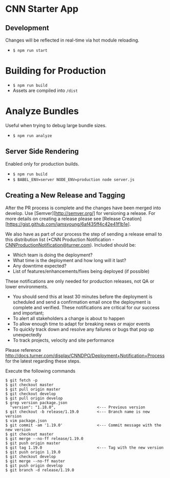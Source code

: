 # CNN Starter App

## Development
Changes will be reflected in real-time via hot module reloading.
- `$ npm run start`

# Building for Production
- `$ npm run build`
- Assets are compiled into `/dist`

# Analyze Bundles
Useful when trying to debug large bundle sizes.
- `$ npm run analyze`

## Server Side Rendering
Enabled only for production builds.
- `$ npm run build`
- `$ BABEL_ENV=server NODE_ENV=production node server.js`

## Creating a New Release and Tagging

After the PR process is complete and the changes have been merged into develop.
Use [Semver][http://semver.org/] for versioning a release. For more details on creating a release
please see [Release Creation][https://gist.github.com/jamsyoung/6af435ff4c42e41f1b1e].

We also have as part of our process the step of sending a release email to this distribution list (*CNN Production Notification - CNNProductionNotification@turner.com).
Included should be:

- Which team is doing the deployment?
- What time is the deployment and how long will it last?
- Any downtime expected?
- List of features/enhancements/fixes being deployed (if possible)

These notifications are only needed for production releases, not QA or lower environments.

- You should send this at least 30 minutes before the deployment is scheduled and send a confirmation email once the deployment is complete and verified.
These notifications are critical for our success and important;
- To alert all stakeholders a change is about to happen
- To allow enough time to adapt for breaking news or major events
- To quickly track down and resolve any failures or bugs that pop up unexpectedly
- To track projects, velocity and site performance

Please reference http://docs.turner.com/display/CNNDPO/Deployment+Notification+Process for the latest regarding these steps.

Execute the following commands
```
$ git fetch -p
$ git checkout master
$ git pull origin master
$ git checkout develop
$ git pull origin develop
$ grep version package.json
  "version": "1.18.0",                  <--- Previous version
$ git checkout -b release/1.19.0        <--- Branch name is new version
$ vim package.json
$ git commit -am '1.19.0'               <--- Commit message with the new version
$ git checkout master
$ git merge --no-ff release/1.19.0
$ git push origin master
$ git tag 1.19.0                        <--- Tag with the new version
$ git push origin 1.19.0
$ git checkout develop
$ git merge --no-ff master
$ git push origin develop
$ git branch -d release/1.19.0
```